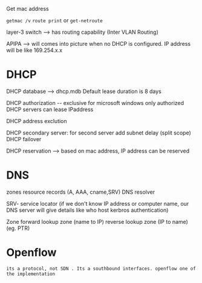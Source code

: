 Get mac address 

`getmac /v`
`route print` or `get-netroute`


layer-3 switch --> has routing capability (Inter VLAN Routing)

APIPA --> will comes into picture when no DHCP is configured. IP address will be like 169.254.x.x


# DHCP 

DHCP database --> dhcp.mdb
Default lease duration is 8 days    


DHCP authorization -- exclusive for microsoft windows 
    only authorized DHCP servers can lease IPaddress 


DHCP address exclution

DHCP secondary server: for second server add subnet delay (split scope)
    DHCP failover

DHCP reservation --> based on mac address, IP address can be reserved


# DNS 

zones
    resource records (A, AAA, cname,SRV)
    DNS resolver

SRV- service locator (if we don't know IP address or computer name, our DNS server will give details like who host kerbros authentication)

Zone 
    forward lookup zone (name to IP)
    reverse lookup zone (IP to name) (eg. PTR)


# Openflow 
    its a protocol, not SDN . Its a southbound interfaces. openflow one of the implementation
